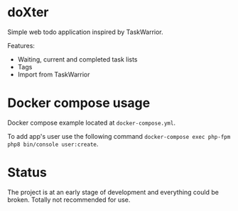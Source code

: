 # doXter

Simple web todo application inspired by TaskWarrior.

Features:
- Waiting, current and completed task lists
- Tags
- Import from TaskWarrior

# Docker compose usage

Docker compose example located at `docker-compose.yml`.

To add app's user use the following command `docker-compose exec php-fpm php8 bin/console user:create`.

# Status

The project is at an early stage of development and everything could be broken. Totally not recommended for use.
